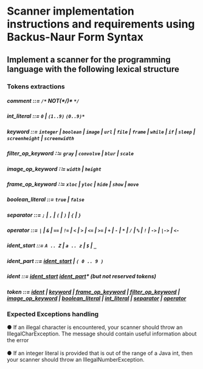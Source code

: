 # Scanner implementation instructions and requirements using Backus-Naur Form Syntax

## Implement a scanner for the programming language with the following lexical structure

### Tokens extractions
##### comment ::=   **`/*`**  NOT(\*/)\*  **`*/`** <br>
##### int_literal ::= **`0`** | **`(1..9)`** **`(0..9)*`** <br>
##### keyword ::= **`integer`** | **`boolean`** | **`image`** | **`url`** | **`file`** | **`frame`** | **`while`** | **`if`** | **`sleep`** | **`screenheight`** | **`screenwidth`** <br> 
##### filter_op_keyword ∷= **`gray`** | **`convolve`** | **`blur`** | **`scale`** <br>
##### image_op_keyword ∷= **`width`** | **`height`** <br>
##### frame_op_keyword ∷= **`xloc`** | **`yloc`** | **`hide`** | **`show`** | **`move`** <br>
##### boolean_literal ::= **`true`** | **`false`** <br>
##### separator ::= **`;`** | **`,`** | **`(`** | **`)`** | **`{`** | **`}`** <br>
##### operator ::=   	**`|`** | **`&`** | **`==`** | **`!=`** | **`<`** | **`>`** | **`<=`** | **`>=`** | **`+`** | **`-`** | **`*`** | **`/`** | **`%`** | **`!`** | **`->`** | **`|->`** | **`<-`** <br>
##### ident_start ::=  **`A .. Z`** | **`a .. z`** | **`$`** | **`_`** <br>
##### ident_part ::= [ident_start](https://github.com/jodth07/cop/tree/master/1_scanner#ident_start---a--z--a--z----_-)  | **`( 0 .. 9 )`** <br>

##### ident ::= [ident_start](https://github.com/jodth07/cop/blob/master/1_scanner/README.md#ident_start---a--z--a--z----_-)  [ident_part](https://github.com/jodth07/cop/blob/master/1_scanner/README.md#ident_part--ident_start----0--9--)*    (but not reserved tokens)<br>
##### token ::= [ident](https://github.com/jodth07/cop/blob/master/1_scanner/README.md#ident--ident_start--ident_part----but-not-reserved-tokens) | [keyword](https://github.com/jodth07/cop/blob/master/1_scanner/README.md#keyword--integer--boolean--image--url--file--frame--while--if--sleep--screenheight--screenwidth-) | [frame_op_keyword](https://github.com/jodth07/cop/blob/master/1_scanner/README.md#frame_op_keyword--xloc--yloc--hide--show--move-) | [filter_op_keyword](https://github.com/jodth07/cop/blob/master/1_scanner/README.md#filter_op_keyword--gray--convolve--blur--scale-) | [image_op_keyword](https://github.com/jodth07/cop/blob/master/1_scanner/README.md#image_op_keyword--width--height-) | [boolean_literal](https://github.com/jodth07/cop/blob/master/1_scanner/README.md#boolean_literal--true--false-) | [int_literal](https://github.com/jodth07/cop/blob/master/1_scanner/README.md#int_literal--0--19-09-) | [separator](https://github.com/jodth07/cop/blob/master/1_scanner/README.md#separator-------------) | [operator](https://github.com/jodth07/cop/blob/master/1_scanner/README.md#operator-----------------------------------------) <br>

### Expected Exceptions handling 
● If an illegal character is encountered, your scanner should throw an IllegalCharException. The message should contain useful information about the error<br>  
● If an integer literal is provided that is out of the range of a Java int, then your scanner should throw an IllegalNumberException.
